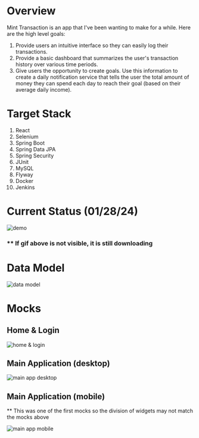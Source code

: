 <h1>Overview</h1>
Mint Transaction is an app that I've been wanting to make for a while. Here are the high level goals:

<ol>
  <li>Provide users an intuitive interface so they can easily log their transactions.</li>
  <li>Provide a basic dashboard that summarizes the user's transaction history over various time periods.</li>
  <li>Give users the opportunity to create goals. Use this information to create a daily notification service that tells the user the total amount of money they can spend each day to reach their goal (based on their average daily income).</li>
</ol>

<h1>Target Stack</h1>
<ol>
  <li>React</li>
  <li>Selenium</li>
  <li>Spring Boot</li>
  <li>Spring Data JPA</li>
  <li>Spring Security</li>
  <li>JUnit</li>
  <li>MySQL</li>
  <li>Flyway</li>
  <li>Docker</li>
  <li>Jenkins</li>
</ol>

<h1>Current Status (01/28/24)</h1> 

![demo](https://github.com/seanpolid/transaction-tracker-images/blob/main/demo_012824.gif)

<h3>** If gif above is not visible, it is still downloading</h3>

<h1>Data Model</h1>

![data model](https://github.com/seanpolid/mint-transaction-images/blob/main/data-model.png?raw=true)

<h1>Mocks</h1>

<h2>Home & Login</h2>

![home & login](https://github.com/seanpolid/mint-transaction-images/blob/main/home_login.png?raw=true)

<h2>Main Application (desktop)</h2>

![main app desktop](https://github.com/seanpolid/mint-transaction-images/blob/main/main_application.png?raw=true)

<h2>Main Application (mobile)</h2>
** This was one of the first mocks so the division of widgets may not match the mocks above

![main app mobile](https://github.com/seanpolid/mint-transaction-images/blob/main/main_application_mobile.png?raw=true)
